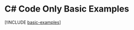 # C# Code Only Basic Examples

[!INCLUDE [basic-examples](../../../includes/manual/examples/basic-examples.md)]